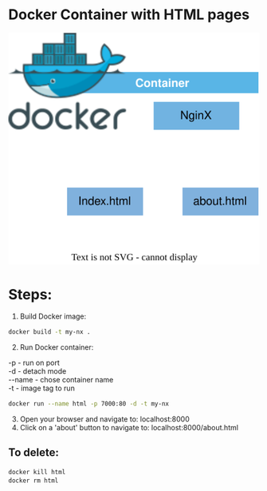<p align="center">
<h1>Docker Container with HTML pages</h1>
<img src="https://github.com/Joska99/joska/blob/main/docker/html/diagram.drawio.svg">
</p>

<h1>Steps:</h1>

1. Build Docker image:
```bash
docker build -t my-nx .
```
2. Run Docker container:

-p - run on port<br />
-d - detach mode<br />
--name - chose container name<br />
-t - image tag to run<br />

```Bash
docker run --name html -p 7000:80 -d -t my-nx 
```
3. Open your browser and navigate to: localhost:8000
4. Click on a 'about' button to navigate to: localhost:8000/about.html



<h2>To delete:</h2>

```Bash
docker kill html
docker rm html
```